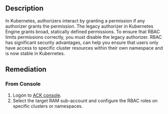 ## Description

In Kubernetes, authorizers interact by granting a permission if any authorizer grants the permission. The legacy authorizer in Kubernetes Engine grants broad, statically defined permissions. To ensure that RBAC limits permissions correctly, you must disable the legacy authorizer. RBAC has significant security advantages, can help you ensure that users only have access to specific cluster resources within their own namespace and is now stable in Kubernetes.

## Remediation

### From Console

1. Logon to [ACK console](https://cs.console.aliyun.com/#/k8s/authorize).
2. Select the target RAM sub-account and configure the RBAC roles on specific clusters or namespaces.